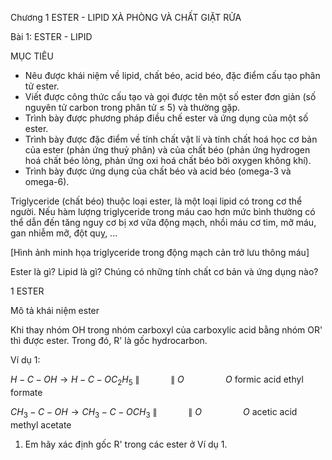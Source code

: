 Chương 1
ESTER - LIPID
XÀ PHÒNG VÀ CHẤT GIẶT RỬA

Bài 1: ESTER - LIPID

MỤC TIÊU
- Nêu được khái niệm về lipid, chất béo, acid béo, đặc điểm cấu tạo phân tử ester.
- Viết được công thức cấu tạo và gọi được tên một số ester đơn giản (số nguyên tử carbon trong phân tử ≤ 5) và thường gặp.
- Trình bày được phương pháp điều chế ester và ứng dụng của một số ester.
- Trình bày được đặc điểm về tính chất vật lí và tính chất hoá học cơ bản của ester (phản ứng thuỷ phân) và của chất béo (phản ứng hydrogen hoá chất béo lỏng, phản ứng oxi hoá chất béo bởi oxygen không khí).
- Trình bày được ứng dụng của chất béo và acid béo (omega-3 và omega-6).

Triglyceride (chất béo) thuộc loại ester, là một loại lipid có trong cơ thể người. Nếu hàm lượng triglyceride trong máu cao hơn mức bình thường có thể dẫn đến tăng nguy cơ bị xơ vữa động mạch, nhồi máu cơ tim, mỡ máu, gan nhiễm mỡ, đột quỵ, ...

[Hình ảnh minh họa triglyceride trong động mạch cản trở lưu thông máu]

Ester là gì? Lipid là gì? Chúng có những tính chất cơ bản và ứng dụng nào?

1 ESTER

Mô tả khái niệm ester

Khi thay nhóm OH trong nhóm carboxyl của carboxylic acid bằng nhóm OR' thì được ester. Trong đó, R' là gốc hydrocarbon.

Ví dụ 1:

$H-C-OH \rightarrow H-C-OC_2H_5$
$\parallel \quad \quad \quad \parallel$
$O \quad \quad \quad \quad O$
formic acid    ethyl formate

$CH_3-C-OH \rightarrow CH_3-C-OCH_3$
$\parallel \quad \quad \quad \parallel$
$O \quad \quad \quad \quad O$
acetic acid    methyl acetate

1. Em hãy xác định gốc R' trong các ester ở Ví dụ 1.
